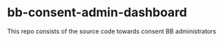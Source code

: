 # bb-consent-admin-dashboard
This repo consists of the source code towards consent BB administrators
